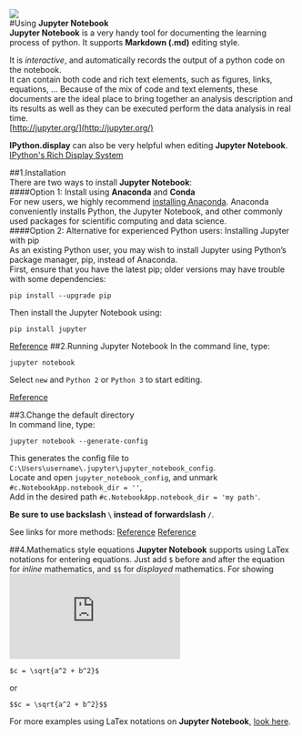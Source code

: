 ![](http://jupyter.org/assets/nav_logo.svg)  
#Using **Jupyter Notebook**  
**Jupyter Notebook** is a very handy tool for documenting the learning process of python. It supports **Markdown (.md)** editing style.  

It is _interactive_, and automatically records the output of a python code on the notebook.  
It can contain both code and rich text elements, such as figures, links, equations, ... Because of the mix of code and text elements, these documents are the ideal place to bring together an analysis description and its results as well as they can be executed perform the data analysis in real time.  
[http://jupyter.org/](http://jupyter.org/)  

**IPython.display** can also be very helpful when editing **Jupyter Notebook**.  
[IPython's Rich Display System](http://nbviewer.jupyter.org/github/ipython/ipython/blob/2.x/examples/Notebook/Display%20System.ipynb)

##1.Installation  
There are two ways to install **Jupyter Notebook**:  
####Option 1: Install using **Anaconda** and **Conda**  
  For new users, we highly recommend [installing Anaconda](https://www.continuum.io/downloads). Anaconda conveniently installs Python, the Jupyter Notebook, and other commonly used packages for scientific computing and data science.  
####Option 2: Alternative for experienced Python users: Installing Jupyter with pip  
  As an existing Python user, you may wish to install Jupyter using Python’s package manager, pip, instead of Anaconda.  
  First, ensure that you have the latest pip; older versions may have trouble with some dependencies:  
  ```
  pip install --upgrade pip
  ```
  Then install the Jupyter Notebook using:  
  ```
  pip install jupyter
  ```
  [Reference](http://jupyter.org/install.html)
##2.Running Jupyter Notebook
 In the command line, type:  
 ```
 jupyter notebook
 ```
 Select `new` and `Python 2` or `Python 3` to start editing.  
 
 [Reference](https://jupyter.readthedocs.io/en/latest/running.html#running)  
 
##3.Change the default directory  
  In command line, type:
  ```
  jupyter notebook --generate-config
  ```
  This generates the config file to `C:\Users\username\.jupyter\jupyter_notebook_config`.  
  Locate and open `jupyter_notebook_config`, and unmark `#c.NotebookApp.notebook_dir = ''`,  
  Add in the desired path `#c.NotebookApp.notebook_dir = 'my path'`.  
  
  **Be sure to use backslash `\` instead of forwardslash `/`**.
  
  See links for more methods: [Reference](http://stackoverflow.com/questions/35254852/how-to-change-jupyter-start-folder) [Reference](http://stackoverflow.com/questions/15680463/change-ipython-working-directory)  

##4.Mathematics style equations
  **Jupyter Notebook** supports using LaTex notations for entering equations. Just add `$` before and after the equation for _inline_ mathematics, and `$$` for _displayed_ mathematics. For showing  
  ![](http://latex.codecogs.com/png.latex?c=%5csqrt%7ba%5e2%2bb%5e2%7d)
  ```
  $c = \sqrt{a^2 + b^2}$
  ```
  or
  ```
  $$c = \sqrt{a^2 + b^2}$$
  ```
  For more examples using LaTex notations on **Jupyter Notebook**, [look here](http://nbviewer.jupyter.org/github/ipython/ipython/blob/2.x/examples/Notebook/Display%20System.ipynb#LaTeX).
